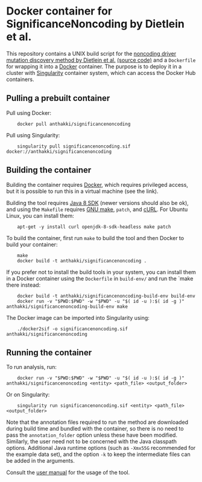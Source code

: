 
# Docker container for SignificanceNoncoding by Dietlein et al.

This repository contains a UNIX build script for the [noncoding driver mutation discovery method by Dietlein et al.](https://doi.org/10.1126/science.abg5601) [(source code)](https://zenodo.org/record/5913867) and a `Dockerfile` for wrapping it into a [Docker](https://www.docker.com/) container. The purpose is to deploy it in a cluster with [Singularity](https://sylabs.io/) container system, which can access the Docker Hub containers.

## Pulling a prebuilt container

Pull using Docker:
```
	docker pull anthakki/significancenoncoding
```

Pull using Singularity:
```
	singularity pull significancenoncoding.sif docker://anthakki/significancenoncoding
```

## Building the container

Building the container requires [Docker](https://docs.docker.com/engine/install/), which requires privileged access, but it is possible to run this in a virtual machine (see the link).

Building the tool requires [Java 8 SDK](https://www.oracle.com/java/technologies/javase/javase8u211-later-archive-downloads.html) (newer versions should also be ok), and using the `Makefile` requires [GNU make](https://www.gnu.org/software/make/), `patch`, and [cURL](https://curl.se/). For Ubuntu Linux, you can install them:
```
	apt-get -y install curl openjdk-8-sdk-headless make patch
```

To build the container, first run `make` to build the tool and then Docker to build your container:
```
	make
	docker build -t anthakki/significancenoncoding .
```

If you prefer not to install the build tools in your system, you can install them in a Docker container using the `Dockerfile` in `build-env/` and run the `make there instead:
```
	docker build -t anthakki/significancenoncoding-build-env build-env
	docker run -v "$PWD:$PWD" -w "$PWD" -u "$( id -u ):$( id -g )" anthakki/significancenoncoding-build-env make 
```

The Docker image can be imported into Singularity using:
```
	./docker2sif -o significancenoncoding.sif anthakki/significancenoncoding
```

## Running the container

To run analysis, run:
```
	docker run -v "$PWD:$PWD" -w "$PWD" -u "$( id -u ):$( id -g )" anthakki/significancenoncoding <entity> <path_file> <output_folder>
```

Or on Singularity:
```
	singularity run significancenoncoding.sif <entity> <path_file> <output_folder>
```

Note that the annotation files required to run the method are downloaded during build time and bundled with the container, so there is no need to pass the `annotation_folder` option unless these have been modified. Similarly, the user need not to be concerned with the Java classpath options. Additional Java runtime options (such as `-Xmx55G` recommended for the example data set), and the option `-k` to keep the intermediate files can be added in the arguments.

Consult the [user manual](https://zenodo.org/record/5913867/files/UserManual.pdf?download=1) for the usage of the tool.
